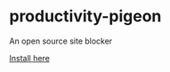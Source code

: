 # productivity-pigeon
An open source site blocker

[Install here](https://chrome.google.com/webstore/detail/productivity-pigeon/doiacekollomjlchgjcfnimkepajgoem/related)
